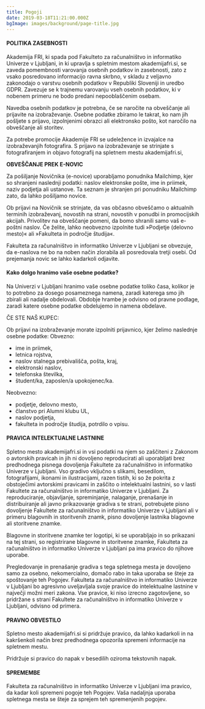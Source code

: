 ```yaml
---
title: Pogoji
date: 2019-03-18T11:21:00.000Z
bgImage: images/background/page-title.jpg
---
```

#### **POLITIKA ZASEBNOSTI**

Akademija FRI, ki spada pod Fakulteto za računalništvo in informatiko Univerze v Ljubljani, in ki upravlja s spletnim mestom akademijafri.si, se zaveda pomembnosti varovanja osebnih podatkov in zasebnosti, zato z vsako posredovano informacijo ravna skrbno, v skladu z veljavno zakonodajo o varstvu osebnih podatkov v Republiki Sloveniji in uredbo GDPR. Zavezuje se k trajnemu varovanju vseh osebnih podatkov, ki v nobenem primeru ne bodo predani nepooblaščenim osebam. 

Navedba osebnih podatkov je potrebna, če se naročite na obveščanje ali prijavite na izobraževanje. Osebne podatke zbiramo le takrat, ko nam jih pošljete s prijavo, izpolnjenimi obrazci ali elektronsko pošto, kot naročilo na obveščanje ali storitev.

Za potrebe promocije Akademije FRI se udeležence in izvajalce na izobraževanjih fotografira. S prijavo na izobraževanje se strinjate s fotografiranjem in objavo fotografij na spletnem mestu akademijafri.si, 

**OBVEŠČANJE PREK E-NOVIC**

Za pošiljanje Novičnika (e-novice) uporabljamo ponudnika Mailchimp, kjer so shranjeni naslednji podatki: naslov elektronske pošte, ime in priimek, naziv podjetja ali ustanove. Ta seznam je shranjen pri ponudniku Mailchimp zato, da lahko pošiljamo novice.

Ob prijavi na Novičnik se strinjate, da vas občasno obveščamo o aktualnih terminih izobraževanj, novostih na strani, novostih v ponudbi in promocijskih akcijah. Privolitev na obveščanje pomeni, da bomo shranili samo vaš e-poštni naslov. Če želite, lahko neobvezno izpolnite tudi »Podjetje (delovno mesto)« ali »Fakulteta in področje študija«. 

Fakulteta za računalništvo in informatiko Univerze v Ljubljani se obvezuje, da e-naslova ne bo na noben način zlorabila ali posredovala tretji osebi. Od prejemanja novic se lahko kadarkoli odjavite.

#### Kako dolgo hranimo vaše osebne podatke?

Na Univerzi v Ljubljani hranimo vaše osebne podatke toliko časa, kolikor je to potrebno za dosego posameznega namena, zaradi katerega smo jih zbirali ali nadalje obdelovali. Obdobje hrambe je odvisno od pravne podlage, zaradi katere osebne podatke obdelujemo in namena obdelave. 

ČE STE NAŠ KUPEC:

Ob prijavi na izobraževanje morate izpolniti prijavnico, kjer želimo naslednje osebne podatke:
Obvezno:

* ime in priimek,
* letnica rojstva,
* naslov stalnega prebivališča, pošta, kraj,
* elektronski naslov,
* telefonska številka,
* študent/ka, zaposlen/a upokojenec/ka.

Neobvezno:

* podjetje, delovno mesto,
* članstvo pri Alumni klubu UL,
* naslov podjetja,
* fakulteta in področje študija, potrdilo o vpisu.

#### **PRAVICA INTELEKTUALNE LASTNINE**

Spletno mesto akademijafri.si in vsi podatki na njem so zaščiteni z Zakonom o avtorskih pravicah in jih ni dovoljeno reproducirati ali uporabljati brez predhodnega pisnega dovoljenja Fakultete za računalništvo in informatiko Univerze v Ljubljani. Vso gradivo vključno s slikami, besedilom, fotografijami, ikonami in ilustracijami, razen tistih, ki so že pokrita z obstoječimi avtorskimi pravicami in zaščito o intelektualni lastnini, so v lasti Fakultete za računalništvo in informatiko Univerze v Ljubljani. Za reproduciranje, objavljanje, spreminjanje, nalaganje, prenašanje in distribuiranje ali javno prikazovanje gradiva s te strani, potrebujete pisno dovoljenje Fakultete za računalništvo in informatiko Univerze v Ljubljani ali v primeru blagovnih in storitvenih znamk, pisno dovoljenje lastnika blagovne ali storitvene znamke.

Blagovne in storitvene znamke ter logotipi, ki se uporabljajo in so prikazani na tej strani, so registrirane blagovne in storitvene znamke, Fakulteta za računalništvo in informatiko Univerze v Ljubljani pa ima pravico do njihove uporabe.

Pregledovanje in prenašanje gradiva s tega spletnega mesta je dovoljeno samo za osebno, nekomercialno, domačo rabo in taka uporaba se šteje za spoštovanje teh Pogojev. Fakulteta za računalništvo in informatiko Univerze v Ljubljani bo agresivno uveljavljala svoje pravice do intelektualne lastnine v največji možni meri zakona. Vse pravice, ki niso izrecno zagotovljene, so pridržane s strani Fakultete za računalništvo in informatiko Univerze v Ljubljani, odvisno od primera. 

#### **PRAVNO OBVESTILO**

Spletno mesto akademijafri.si si pridržuje pravico, da lahko kadarkoli in na kakršenkoli način brez predhodnega opozorila spremeni informacije na spletnem mestu. 

Pridržuje si pravico do napak v besedilih oziroma tekstovnih napak. 

#### **SPREMEMBE**

Fakulteta za računalništvo in informatiko Univerze v Ljubljani ima pravico, da kadar koli spremeni pogoje teh Pogojev. Vaša nadaljnja uporaba spletnega mesta se šteje za sprejem teh spremenjenih pogojev.
